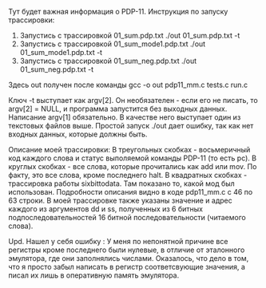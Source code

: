 Тут будет важная информация о PDP-11.
Инструкция по запуску трассировки:
1) Запустись с трассировкой 01_sum.pdp.txt
./out 01_sum.pdp.txt -t
2) Запустись с трассировкой 01_sum_mode1.pdp.txt
./out 01_sum_mode1.pdp.txt -t
3) Запустись с трассировкой 01_sum_neg.pdp.txt
./out 01_sum_neg.pdp.txt -t

Здесь out получен после команды 
gcc -o out pdp11_mm.c tests.c run.c

Ключ -t выступает как argv[2]. Он необязателен - если его не писать, то argv[2] = NULL, и программа запустится без выходных данных.
Написание argv[1] обязательно. В качестве него выступает один из текстовых файлов выше. Простой запуск ./out дает ошибку, так как нет входных данных, которые должны быть.

Описание моей трассировки:
В треугольных скобках - восьмеричный код каждого слова и статус выполяемой команды PDP-11 (то есть pc).
В круглых скобках - все слова, которые прочитались как add или mov. По факту, это все слова, кроме последнего halt. 
В квадратных скобках - трассировка работы sixbittodata. Там показано то, какой мод был использован. Подробности описания видно в коде pdp11_mm.c с 46 по 63 строки.
В моей трассировке также указаны значение и адрес каждого из аргументов dd и ss, полученных из 6 битных подпоследовательностей 16 битной последовательности (читаемого слова).

Upd.
Нашел у себя ошибку : У меня по непонятной причине все регистры кроме последнего были нулевые, в отличие от эталонного эмулятора, где они заполнялись числами. Оказалось, что дело
в том, что я просто забыл написать в регистр соответсвующие значения, а писал их лишь в оперативную память эмулятора. 
